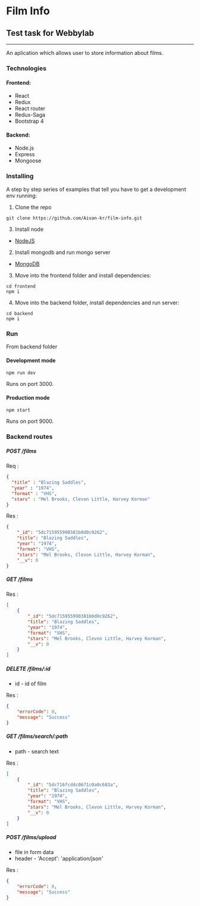 # Film Info
## Test task for Webbylab
---
An aplication which allows user to store information about films.

### Technologies

#### Frontend:

+ React
+ Redux
+ React router
+ Redux-Saga
+ Bootstrap 4

#### Backend:

+ Node.js
+ Express
+ Mongoose

### Installing

A step by step series of examples that tell you have to get a development env running:

1. Clone the repo
```
git clone https://github.com/Aivan-kr/film-info.git
```
3. Install node
* [NodeJS](https://nodejs.org/)

2. Install mongodb and run mongo server
* [MongoDB](https://docs.mongodb.com/manual/installation/)

3. Move into the frontend folder and install dependencies:
```
cd frontend
npm i
```
4. Move into the backend folder, install dependencies and run server:
```
cd backend
npm i
```

### Run

From backend folder

#### Development mode
```
npm run dev
```
Runs on port 3000.

#### Production mode
```
npm start
``` 
Runs on port 9000.


### Backend routes

##### POST /films
Req :
```json
{
  "title" : "Blazing Saddles",
  "year" : "1974",
  "format" : "VHS",
  "stars" : "Mel Brooks, Clevon Little, Harvey Korman"
}
```
Res : 
```json
{
    "_id": "5dc715955990381b0d0c9262",
    "title": "Blazing Saddles",
    "year": "1974",
    "format": "VHS",
    "stars": "Mel Brooks, Clevon Little, Harvey Korman",
    "__v": 0
}
```
##### GET /films
Res : 
```json
[
    {
        "_id": "5dc715955990381b0d0c9262",
        "title": "Blazing Saddles",
        "year": "1974",
        "format": "VHS",
        "stars": "Mel Brooks, Clevon Little, Harvey Korman",
        "__v": 0
    }
]
```
##### DELETE /films/:id

* id - id of film

Res : 
```json
{
    "errorCode": 0,
    "message": "Success"
}
```
##### GET /films/search/:path

* path - search text

Res : 
```json
[
    {
        "_id": "5dc716fcddc0671c0a0c683a",
        "title": "Blazing Saddles",
        "year": "1974",
        "format": "VHS",
        "stars": "Mel Brooks, Clevon Little, Harvey Korman",
        "__v": 0
    }
]
```
##### POST /films/upload

* file in form data
* header - 'Accept': 'application/json'

Res : 
```json
{
    "errorCode": 0,
    "message": "Success"
}
```

